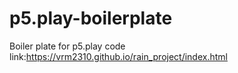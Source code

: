 # p5.play-boilerplate
Boiler plate for p5.play
code link:https://vrm2310.github.io/rain_project/index.html
